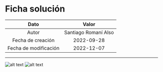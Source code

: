 # Ficha solución

| Dato | Valor | 
| :-------------------: | :---------------------: |
| Autor | Santiago Romaní Also |
| Fecha de creación | 2022-09-28 |
| Fecha de modificación | 2022-12-07 |

---

![alt text](https://raw.githubusercontent.com/AleixMT/Problemas-Computadores/master/Soluciones/01/.fotos_enunciado_01/01-1.png)
![alt text](https://raw.githubusercontent.com/AleixMT/Problemas-Computadores/master/Soluciones/01/.fotos_enunciado_01/01-2.png)
